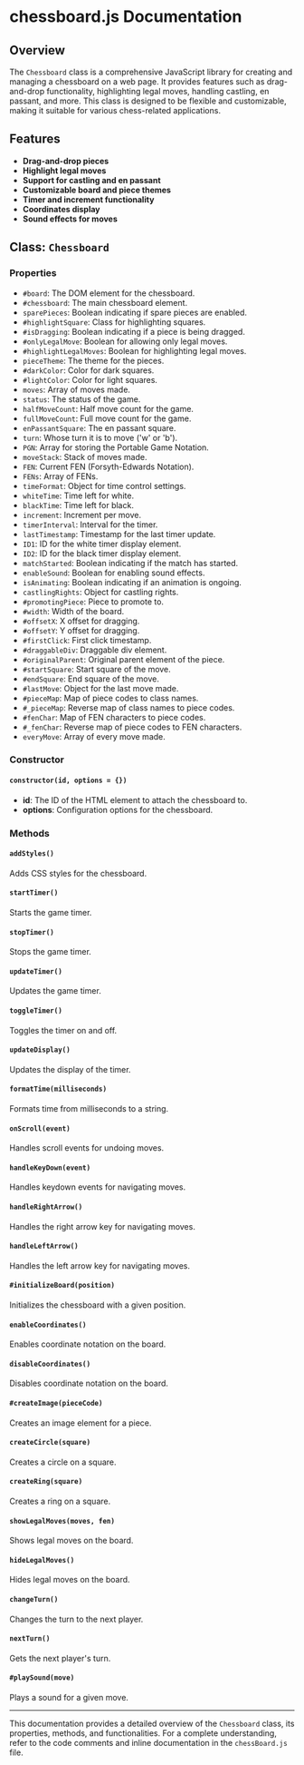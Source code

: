 # chessboard.js Documentation

## Overview
The `Chessboard` class is a comprehensive JavaScript library for creating and managing a chessboard on a web page. It provides features such as drag-and-drop functionality, highlighting legal moves, handling castling, en passant, and more. This class is designed to be flexible and customizable, making it suitable for various chess-related applications.

## Features
- **Drag-and-drop pieces**
- **Highlight legal moves**
- **Support for castling and en passant**
- **Customizable board and piece themes**
- **Timer and increment functionality**
- **Coordinates display**
- **Sound effects for moves**

## Class: `Chessboard`

### Properties
- `#board`: The DOM element for the chessboard.
- `#chessboard`: The main chessboard element.
- `sparePieces`: Boolean indicating if spare pieces are enabled.
- `#highlightSquare`: Class for highlighting squares.
- `#isDragging`: Boolean indicating if a piece is being dragged.
- `#onlyLegalMove`: Boolean for allowing only legal moves.
- `#highlightLegalMoves`: Boolean for highlighting legal moves.
- `pieceTheme`: The theme for the pieces.
- `#darkColor`: Color for dark squares.
- `#lightColor`: Color for light squares.
- `moves`: Array of moves made.
- `status`: The status of the game.
- `halfMoveCount`: Half move count for the game.
- `fullMoveCount`: Full move count for the game.
- `enPassantSquare`: The en passant square.
- `turn`: Whose turn it is to move ('w' or 'b').
- `PGN`: Array for storing the Portable Game Notation.
- `moveStack`: Stack of moves made.
- `FEN`: Current FEN (Forsyth-Edwards Notation).
- `FENs`: Array of FENs.
- `timeFormat`: Object for time control settings.
- `whiteTime`: Time left for white.
- `blackTime`: Time left for black.
- `increment`: Increment per move.
- `timerInterval`: Interval for the timer.
- `lastTimestamp`: Timestamp for the last timer update.
- `ID1`: ID for the white timer display element.
- `ID2`: ID for the black timer display element.
- `matchStarted`: Boolean indicating if the match has started.
- `enableSound`: Boolean for enabling sound effects.
- `isAnimating`: Boolean indicating if an animation is ongoing.
- `castlingRights`: Object for castling rights.
- `#promotingPiece`: Piece to promote to.
- `#width`: Width of the board.
- `#offsetX`: X offset for dragging.
- `#offsetY`: Y offset for dragging.
- `#firstClick`: First click timestamp.
- `#draggableDiv`: Draggable div element.
- `#originalParent`: Original parent element of the piece.
- `#startSquare`: Start square of the move.
- `#endSquare`: End square of the move.
- `#lastMove`: Object for the last move made.
- `#pieceMap`: Map of piece codes to class names.
- `#_pieceMap`: Reverse map of class names to piece codes.
- `#fenChar`: Map of FEN characters to piece codes.
- `#_fenChar`: Reverse map of piece codes to FEN characters.
- `everyMove`: Array of every move made.

### Constructor
#### `constructor(id, options = {})`
- **id**: The ID of the HTML element to attach the chessboard to.
- **options**: Configuration options for the chessboard.

### Methods
#### `addStyles()`
Adds CSS styles for the chessboard.

#### `startTimer()`
Starts the game timer.

#### `stopTimer()`
Stops the game timer.

#### `updateTimer()`
Updates the game timer.

#### `toggleTimer()`
Toggles the timer on and off.

#### `updateDisplay()`
Updates the display of the timer.

#### `formatTime(milliseconds)`
Formats time from milliseconds to a string.

#### `onScroll(event)`
Handles scroll events for undoing moves.

#### `handleKeyDown(event)`
Handles keydown events for navigating moves.

#### `handleRightArrow()`
Handles the right arrow key for navigating moves.

#### `handleLeftArrow()`
Handles the left arrow key for navigating moves.

#### `#initializeBoard(position)`
Initializes the chessboard with a given position.

#### `enableCoordinates()`
Enables coordinate notation on the board.

#### `disableCoordinates()`
Disables coordinate notation on the board.

#### `#createImage(pieceCode)`
Creates an image element for a piece.

#### `createCircle(square)`
Creates a circle on a square.

#### `createRing(square)`
Creates a ring on a square.

#### `showLegalMoves(moves, fen)`
Shows legal moves on the board.

#### `hideLegalMoves()`
Hides legal moves on the board.

#### `changeTurn()`
Changes the turn to the next player.

#### `nextTurn()`
Gets the next player's turn.

#### `#playSound(move)`
Plays a sound for a given move.

---

This documentation provides a detailed overview of the `Chessboard` class, its properties, methods, and functionalities. For a complete understanding, refer to the code comments and inline documentation in the `chessBoard.js` file.
